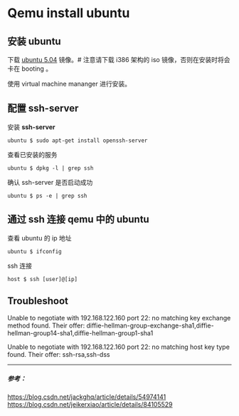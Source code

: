 Qemu install ubuntu
=======================

## 安装 ubuntu

下载 [ubuntu 5.04](http://old-releases.ubuntu.com/releases/hoary/ubuntu-5.04-install-i386.iso) 镜像。# 注意请下载 i386 架构的 iso 镜像，否则在安装时将会卡在 booting 。

使用 virtual machine mananger 进行安装。

## 配置 ssh-server

 安装 **ssh-server**
```
ubuntu $ sudo apt-get install openssh-server
```

查看已安装的服务
```
ubuntu $ dpkg -l | grep ssh
```

确认 ssh-server 是否启动成功
```
ubuntu $ ps -e | grep ssh
```

## 通过 ssh 连接 qemu 中的 ubuntu
查看 ubuntu 的 ip 地址
```
ubuntu $ ifconfig
```

ssh 连接
``` 
host $ ssh [user]@[ip]
```

## Troubleshoot

Unable to negotiate with 192.168.122.160 port 22: no matching key exchange method found. Their offer: diffie-hellman-group-exchange-sha1,diffie-hellman-group14-sha1,diffie-hellman-group1-sha1



Unable to negotiate with 192.168.122.160 port 22: no matching host key type found. Their offer: ssh-rsa,ssh-dss

------------
##### 参考：
https://blog.csdn.net/jackghq/article/details/54974141
https://blog.csdn.net/jeikerxiao/article/details/84105529
